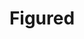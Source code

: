 ---
blog: https://figured.com/blog
facebook: https://facebook.com/figuredapp
linkedin: https://linkedin.com/company/figuredapp
logohandle: figured
sort: figured
title: Figured
twitter: https://x.com/figured
website: https://www.figured.com/en-us/
---